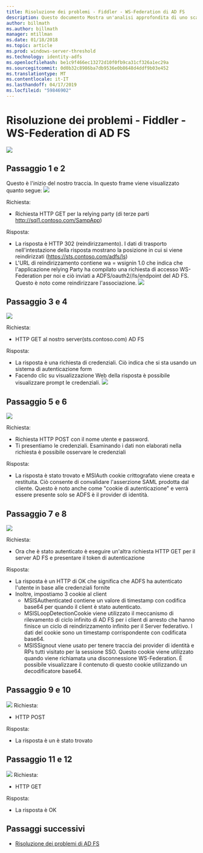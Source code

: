 ```yaml
---
title: Risoluzione dei problemi - Fiddler - WS-Federation di AD FS
description: Questo documento Mostra un'analisi approfondita di uno scambio WS-Federation con AD FS
author: billmath
ms.author: billmath
manager: mtillman
ms.date: 01/18/2018
ms.topic: article
ms.prod: windows-server-threshold
ms.technology: identity-adfs
ms.openlocfilehash: be1c9f466ec13272d10f0fb9ca31cf326a1ec29a
ms.sourcegitcommit: 0d0b32c8986ba7db9536e0b8648d4ddf9b03e452
ms.translationtype: MT
ms.contentlocale: it-IT
ms.lasthandoff: 04/17/2019
ms.locfileid: "59846902"
---
```

# <a name="ad-fs-troubleshooting---fiddler---ws-federation"></a>Risoluzione dei problemi - Fiddler - WS-Federation di AD FS
![](media/ad-fs-tshoot-fiddler-ws-fed/fiddler9.png)

## <a name="step-1-and-2"></a>Passaggio 1 e 2
Questo è l'inizio del nostro traccia.  In questo frame viene visualizzato quanto segue: ![](media/ad-fs-tshoot-fiddler-ws-fed/fiddler1.png)

Richiesta:

- Richiesta HTTP GET per la relying party (di terze parti http://sql1.contoso.com/SampApp)

Risposta:

- La risposta è HTTP 302 (reindirizzamento).  I dati di trasporto nell'intestazione della risposta mostrano la posizione in cui si viene reindirizzati (https://sts.contoso.com/adfs/ls)
- L'URL di reindirizzamento contiene wa = wsignin 1.0 che indica che l'applicazione relying Party ha compilato una richiesta di accesso WS-Federation per noi e ciò inviati a ADFS/oauth2//ls/endpoint del AD FS.  Questo è noto come reindirizzare l'associazione.
![](media/ad-fs-tshoot-fiddler-ws-fed/fiddler2.png)

## <a name="step-3-and-4"></a>Passaggio 3 e 4

![](media/ad-fs-tshoot-fiddler-ws-fed/fiddler3.png)

Richiesta:

- HTTP GET al nostro server(sts.contoso.com) AD FS

Risposta:

- La risposta è una richiesta di credenziali.  Ciò indica che si sta usando un sistema di autenticazione form
- Facendo clic su visualizzazione Web della risposta è possibile visualizzare prompt le credenziali.
![](media/ad-fs-tshoot-fiddler-ws-fed/fiddler6.png)

## <a name="step-5-and-6"></a>Passaggio 5 e 6

![](media/ad-fs-tshoot-fiddler-ws-fed/fiddler4.png)

Richiesta:

- Richiesta HTTP POST con il nome utente e password.  
- Ti presentiamo le credenziali.  Esaminando i dati non elaborati nella richiesta è possibile osservare le credenziali

Risposta:

- La risposta è stato trovato e MSIAuth cookie crittografato viene creata e restituita.  Ciò consente di convalidare l'asserzione SAML prodotta dal cliente.  Questo è noto anche come "cookie di autenticazione" e verrà essere presente solo se ADFS è il provider di identità.


## <a name="step-7-and-8"></a>Passaggio 7 e 8
![](media/ad-fs-tshoot-fiddler-ws-fed/fiddler5.png)

Richiesta:

- Ora che è stato autenticato è eseguire un'altra richiesta HTTP GET per il server AD FS e presentare il token di autenticazione

Risposta:

- La risposta è un HTTP di OK che significa che ADFS ha autenticato l'utente in base alle credenziali fornite
- Inoltre, impostiamo 3 cookie al client
    - MSISAuthenticated contiene un valore di timestamp con codifica base64 per quando il client è stato autenticato.
    - MSISLoopDetectionCookie viene utilizzato il meccanismo di rilevamento di ciclo infinito di AD FS per i client di arresto che hanno finisce un ciclo di reindirizzamento infinito per il Server federativo. I dati del cookie sono un timestamp corrispondente con codificata base64.
    - MSISSignout viene usato per tenere traccia dei provider di identità e RPs tutti visitato per la sessione SSO. Questo cookie viene utilizzato quando viene richiamata una disconnessione WS-Federation. È possibile visualizzare il contenuto di questo cookie utilizzando un decodificatore base64.
    
## <a name="step-9-and-10"></a>Passaggio 9 e 10
![](media/ad-fs-tshoot-fiddler-ws-fed/fiddler7.png) Richiesta:

- HTTP POST

Risposta:

- La risposta è un è stato trovato

## <a name="step-11-and-12"></a>Passaggio 11 e 12
![](media/ad-fs-tshoot-fiddler-ws-fed/fiddler8.png) Richiesta:

- HTTP GET

Risposta:

- La risposta è OK

## <a name="next-steps"></a>Passaggi successivi

- [Risoluzione dei problemi di AD FS](ad-fs-tshoot-overview.md)